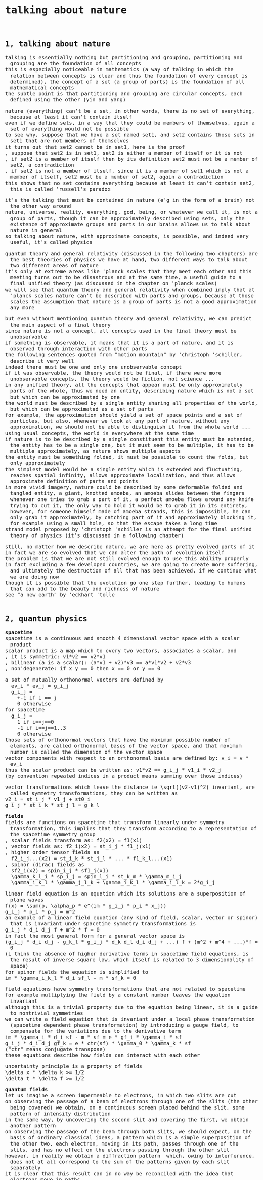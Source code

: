 
<html>
<head>
<meta charset='utf-8'>
<title>talking about nature</title>

<link href='https://fonts.googleapis.com/css?family=Source+Code+Pro' rel='stylesheet'>
<style>
  body {
    padding: 1em;
    margin: 0;
    font-family: 'Source Code Pro', monospace;
    font-size: 1em;
    max-width: 50em;
    white-space: pre-wrap
  }
  div {
    margin-left: 1em;
    text-indent: -1em;
  }
</style>

</head>

<body>
<h1>talking about nature</h1>
<h2>1, talking about nature</h2><div>talking is essentially nothing but partitioning and grouping, partitioning and grouping are the foundation of all concepts</div><div>this is especially noticeable in mathematics (a way of talking in which the relation between concepts is clear and thus the foundation of every concept is determined), the concept of a set (a group of parts) is the foundation of all mathematical concepts</div><div>the subtle point is that partitioning and grouping are circular concepts, each defined using the other (yin and yang)</div><div><p></p></div><div>nature (everything) can't be a set, in other words, there is no set of everything, because at least it can't contain itself</div><div>even if we define sets, in a way that they could be members of themselves, again a set of everything would not be possible</div><div>to see why, suppose that we have a set named set1, and set2 contains those sets in set1 that are not members of themselves</div><div>it turns out that set2 cannot be in set1, here is the proof</div><div>, suppose that set2 is in set1, set2 is either a member of itself or it is not</div><div>, if set2 is a member of itself then by its definition set2 must not be a member of set2, a contradiction</div><div>, if set2 is not a member of itself, since it is a member of set1 which is not a member of itself, set2 must be a member of set2, again a contradiction</div><div>this shows that no set contains everything because at least it can't contain set2, this is called 'russell's paradox</div><div><p></p></div><div>it's the talking that must be contained in nature (e'g in the form of a brain) not the other way around</div><div>nature, universe, reality, everything, god, being, or whatever we call it, is not a group of parts, though it can be approximately described using sets, only the existence of approximate groups and parts in our brains allows us to talk about nature in general</div><div>so talking about nature, with approximate concepts, is possible, and indeed very useful, it's called physics</div><div><p></p></div><div>quantum theory and general relativity (discussed in the following two chapters) are the best theories of physics we have at hand, two different ways to talk about two different areas of nature</div><div>it's only at extreme areas like 'planck scales that they meet each other and this meeting turns out to be disastrous and at the same time, a useful guide to a final unified theory (as discussed in the chapter on 'planck scales)</div><div>we will see that quantum theory and general relativity when combined imply that at 'planck scales nature can't be described with parts and groups, because at those scales the assumption that nature is a group of parts is not a good approximation any more</div><div><p></p></div><div>but even without mentioning quantum theory and general relativity, we can predict the main aspect of a final theory</div><div>since nature is not a concept, all concepts used in the final theory must be unobservable</div><div>if something is observable, it means that it is a part of nature, and it is observed through interaction with other parts</div><div>the following sentences quoted from "motion mountain" by 'christoph 'schiller, describe it very well</div><div>indeed there must be one and only one unobservable concept</div><div>if it was observable, the theory would not be final, if there were more unobservable concepts, the theory would be fiction, not science ...</div><div>in any unified theory, all the concepts that appear must be only approximately parts of the whole, thus we need an entity, describing nature which is not a set but which can be approximated by one</div><div>the world must be described by a single entity sharing all properties of the world, but which can be approximated as a set of parts</div><div>for example, the approximation should yield a set of space points and a set of particles, but also, whenever we look at any part of nature, without any approximation, we should not be able to distinguish it from the whole world ...</div><div>using usual concepts, the world is everywhere at the same time</div><div>if nature is to be described by a single constituent this entity must be extended, the entity has to be a single one, but it must seem to be multiple, it has to be multiple approximately, as nature shows multiple aspects</div><div>the entity must be something folded, it must be possible to count the folds, but only approximately</div><div>the simplest model would be a single entity which is extended and fluctuating, reaches spatial infinity, allows approximate localization, and thus allows approximate definition of parts and points</div><div>in more vivid imagery, nature could be described by some deformable folded and tangled entity, a giant, knotted amoeba, an amoeba slides between the fingers whenever one tries to grab a part of it, a perfect amoeba flows around any knife trying to cut it, the only way to hold it would be to grab it in its entirety, however, for someone himself made of amoeba strands, this is impossible, he can only grab it approximately, by catching part of it and approximately blocking it, for example using a small hole, so that the escape takes a long time</div><div>strand model proposed by 'christoph 'schiller is an attempt for the final unified theory of physics (it's discussed in a following chapter)</div><div><p></p></div><div>still, no matter how we describe nature, we are here as pretty evolved parts of it</div><div>in fact we are so evolved that we can alter the path of evolution itself</div><div>the problem is that we are not still evolved enough to use this ability properly</div><div>in fact excluding a few developed countries, we are going to create more suffering, and ultimately the destruction of all that has been achieved, if we continue what we are doing now</div><div>though it is possible that the evolution go one step further, leading to humans that can add to the beauty and richness of nature</div><div>see "a new earth" by 'eckhart 'tolle</div>
<h2>2, quantum physics</h2><div><b>spacetime</b></div><div>spacetime is a continuous and smooth 4 dimensional vector space with a scalar product</div><div>scalar product is a map which to every two vectors, associates a scalar, and</div><div>, it is symmetric: v1*v2 == v2*v1</div><div>, bilinear (a is a scalar): (a*v1 + v2)*v3 == a*v1*v2 + v2*v3</div><div>, non'degenerate: if x y == 0 then x == 0 or y == 0</div><div><p></p></div><div>a set of mutually orthonormal vectors are defined by</div><div>  ev_i * ev_j = g_i_j</div><div>  g_i_j =</div><div>    +-1 if i == j </div><div>    0 otherwise</div><div>for spacetime</div><div>  g_i_j =</div><div>    1 if i==j==0</div><div>    -1 if i==j==1..3</div><div>    0 otherwise</div><div>those sets of orthonormal vectors that have the maximum possible number of elements, are called orthonormal bases of the vector space, and that maximum number is called the dimension of the vector space</div><div>vector components with respect to an orthonormal basis are defined by: v_i = v * ev_i</div><div>thus the scalar product can be written as: v1*v2 == g_i_j * v1_i * v2_j</div><div>(by convention repeated indices in a product means summing over those indices)</div><div><p></p></div><div>vector transformations which leave the distance ie \sqrt((v2-v1)^2) invariant, are called symmetry transformations, they can be written as</div><div>v2_i = st_i_j * v1_j + st0_i</div><div>g_i_j * st_i_k * st_j_l = g_k_l</div><div><p></p></div><div><b>fields</b></div><div>fields are functions on spacetime that transform linearly under symmetry transformation, this implies that they transform according to a representation of the spacetime symmetry group</div><div>, scalar fields transform as: f2(x2) = f1(x1)</div><div>, vector fields as: f2_i(x2) = st_i_j * f1_j(x1)</div><div>, higher order tensor fields as</div><div>  f2_i_j...(x2) = st_i_k * st_j_l * ... * f1_k_l...(x1)</div><div>, spinor (dirac) fields as</div><div>  sf2_i(x2) = spin_i_j * sf1_j(x1)</div><div>  \gamma_k_l_i * sp_i_j = spin_l_i * st_k_m * \gamma_m_i_j</div><div>  \gamma_i_k_l * \gamma_j_l_k + \gamma_i_k_l * \gamma_i_l_k = 2*g_i_j</div><div><p></p></div><div>linear field equation is an equation which its solutions are a superposition of plane waves</div><div>f(x) = \sum(p, \alpha_p * e^(im * g_i_j * p_i * x_j))</div><div>g_i_j * p_i * p_j = m^2</div><div>an example of a linear field equation (any kind of field, scalar, vector or spinor) that is invariant under spacetime symmetry transformations is</div><div>g_i_j * d_i d_j f + m^2 * f = 0</div><div>in fact the most general form for a general vector space is</div><div>(g_i_j * d_i d_j - g_k_l * g_i_j * d_k d_l d_i d_j + ...) f + (m^2 + m^4 + ...)*f = 0</div><div>(i think the absence of higher derivative terms in spacetime field equations, is the result of inverse square law, which itself is related to 3 dimensionality of space)</div><div>for spinor fields the equation is simplified to</div><div>im * \gamma_i_k_l * d_i sf_l - m * sf_k = 0</div><div><p></p></div><div>field equations have symmetry transformations that are not related to spacetime</div><div>for example multiplying the field by a constant number leaves the equation invariant</div><div>although this is a trivial property due to the equation being linear, it is a guide to nontrivial symmetries</div><div>we can write a field equation that is invariant under a local phase transformation (spacetime dependent phase transformation) by introducing a gauge field, to compensate for the variations due to the derivative term</div><div>im * \gamma_i * d_i sf - m * sf = e * gf_i * \gamma_i * sf</div><div>g_i_j * d_i d_j gf_k = e * ctr(sf) * \gamma_0 * \gamma_k * sf</div><div>("ctr" means conjugate transpose)</div><div>these equations describe how fields can interact with each other</div><div><p></p></div><div>uncertainty principle is a property of fields</div><div>\delta x * \delta k &gt;= 1/2</div><div>\delta t * \delta f &gt;= 1/2</div><div><p></p></div><div><b>quantum fields</b></div><div>let us imagine a screen impermeable to electrons, in which two slits are cut</div><div>on observing the passage of a beam of electrons through one of the slits (the other being covered) we obtain, on a continuous screen placed behind the slit, some pattern of intensity distribution</div><div>in the same way, by uncovering the second slit and covering the first, we obtain another pattern</div><div>on observing the passage of the beam through both slits, we should expect, on the basis of ordinary classical ideas, a pattern which is a simple superposition of the other two, each electron, moving in its path, passes through one of the slits, and has no effect on the electrons passing through the other slit</div><div>however, in reality we obtain a diffraction pattern  which, owing to interference, does not at all correspond to the sum of the patterns given by each slit separately</div><div>it is clear that this result can in no way be reconciled with the idea that electrons move in paths</div><div>experiments like this show that universe is made of discrete but extended entities called quantum fields</div><div>quantum fields must be entirely and instantaneously created or destroyed in discrete units (like particles), even though each unit is generally infinitely extended (unlike a particle)</div><div><p></p></div><div>while the motion of quantum fields in spacetime can be described by a field equation, quantum fields always interacts in discrete units</div><div>thus a field (such as the dirac field) can be considered as the probability amplitude for interaction with another field (such as the electromagnetic field)</div><div>thus the field particle duality makes the measurement (which relies on interactions), a probabilistic process</div><div>the fact that everything even measurement tools have field behaviours, implies that measurement has an intrinsic uncertainty (because of the field's uncertainty mentioned above)</div><div>the discrete entities of a quantum field have no independent dynamical characteristic</div><div>dynamical characteristics of the electron appear only as a result of the measurement itself</div><div>thus the measuring process always affects the quantum field subjected to it, and it is in principle impossible to make its effect arbitrarily small (for a given accuracy of measurement) the more exact the measurement, the stronger the effect exerted by it (because it demands stronger interaction) and only in measurements of very low accuracy, can the effect on the measured object be small</div><div><a href='https://you.uark.edu/ahobson/'>'art 'hobson, there are no particles, there are only fields</a></div><div>"'babis 'anastasiou, quantum field theory"</div><div><a href='http://epx.phys.tohoku.ac.jp/~yhitoshi/particleweb/particle.html'>'hitoshi 'yamamoto, quantum field theory</a></div><div><p></p></div><div><b>strong and weak interactions</b></div><div>in quantum chromodynamics (which describes strong forces) a generalization of the dirac equation is used that have s'u3 internal symmetry (3rd order special unitary group, the set of all 3*3 unitary matrices with unit determinant) instead of the trivial u1 internal symmetry</div><div>this equation implies the interaction between gauge fields themselves</div><div>but since in this approach, there is no rigorous explanation (yet) for confinement, i think it is better to describe strong force as a binding process, due to the internal structures of quantons, not as an interaction like electromagnetism</div><div><p></p></div><div>also i think weak bosons are not new elementary particles, they are just an (extremely short lived) entanglement of other particles</div><div>, w- is an entanglement of an electron and an antineutrino (or higher generations)</div><div>, w+ is an antielectron and a neutrino (or higher generations)</div><div>, and z is a particle and its antiparticle</div><div>weak interaction is nothing but the decay of unstable quantons to stable ones</div><div>and since particle decays are not motions in spacetime, there is no violation of space or time reversal symmetries</div><div>the asymmetry is due to the asymmetry in the internal structure of particles, in other words processes that change the internal structure of particles seem to violate space and time reversal symmetries</div><div>this description is equivalent to conventional one as the broken s'u2 local gauge interaction, with elementary weak bosons, but as we will see in the chapter on strand model it helps us to avoid single stranded knots</div><div>the important point is that the decay of quantons actually shows us that quantons have some kind of internal structure</div><div><p></p></div><div><b>classical physics is inconsistent</b></div><div>it is interesting to see how quantum fields lead to classical particles and fields</div><div>  as approximations</div><div>'asim 'barut "electrodynamics and classical theory of fields and particle"</div><div>the discussion about self energy of point particles at the end of this book is briefly presented below, but the discussion seems unnecessary if we see classical theory of particles and fields, only as an approximation (which can be even inconsistent) of quantum theory (which is consistent and renormalizable, neglecting gravity of course)</div><div><p></p></div><div>interactions of fields and particles, leads to infinite self energy for point particles which its renormalization leads to non causal effects</div><div>each electron is located in a place where there is an infinite force of repulsion against electrons</div><div>we might simply declare that although the force of repulsion on a charged particle from its own field is infinite, it is equally infinite in all directions, so the infinite forces cancel out, leaving no net force on the particle due to its own field, at least if the particle is in uniform motion</div><div>then we can further suppose that the acceleration of a charged particle causes it to bias this singularity as it overtakes its own field, thereby incurring a net force (which can be made finite by mass renormalization), this same disturbance of the field results in radiation, so we can see the expected correlation between radiation and reaction</div><div>however, this approach leads to some highly nonIntuitive conclusions. for one thing, the equation of motion based on this premise seems to imply that, a uniformly accelerating charge does not radiate at all, even more disquieting, we find that the equations of motion for a free charged particle, possess run-away solutions, in which the particle rapidly accelerates toward the speed of light, in effect the particle is surfing on its own field</div><div>there is another way to get rid of infinite self'energy, but it leads to non'causal effects</div><div>we could point out that an electron does not interact with its own field, it interacts only with the fields of other particles</div><div>if we take this approach we must then explain why a charged particle resists changes in its state of motion, more strongly than an uncharged particle of the same inertial mass, the traditional account of accelerated charges tell us that this radiation reaction force applied through the particle's motion supplies the energy that is radiated away in the form of electromagnetic waves</div><div>the origin of this force is usually taken to be the interaction of the particle with its own field, thus if we declare that charged particles do not interact with their own fields, we need a different explanation for radiation reaction</div><div>one wellKnown candidate is the 'wheeler'feynman absorber theory, according to which the excess resistance of a charged particle, to changes in its state of motion is due to advanced waves emanating backwards in time, from an all encompassing array of absorbers in the future, whose waves are excited by the retarded waves emanating forwards in time from the particle</div><div>note that a field is necessarily both absorbed and emitted, if it were not, we would have no experience of it, it is only the emission and absorption events that are observable, not the existence of some entity in transit</div><div><p></p></div><div><b>hints to extended entities</b></div><div>any particle that is smaller than its own compton wavelength must be elementary</div><div>if it were composite, there would be a lighter component inside it, this lighter particle would have a larger compton wavelength than the composite particle, this is impossible, since the size of a composite particle must be larger than the compton wavelength of its components</div><div>however, an elementary particle can have constituents, provided that they are not compact</div><div>the difficulties of compact constituents were described by 'andrei 'sakharov in the 1960s</div><div>if the constituents are extended, the previous argument does not apply, as extended constituents have no localized mass</div><div>as a result, if a flying arrow ('zeno's famous example) is made of extended constituents, it cannot be said to be at a given position at a given time</div><div>  shortening the observation time towards the Planck time, makes an arrow disappear in the cloud that makes up spacetime</div><div><p></p></div><div>in the strand model, elementary particles are (families of) tangles of strands</div><div>in other words, elementary particles are not the basic building blocks of matter, strands are</div><div>if particles could really be elementary, it would be impossible to understand their properties</div><div>in the strand model, particles are not really elementary, but neither are they, in the usual sense, composed, particles are tangles of unobservable strands</div><div>in this way, the strand model retains the useful aspects of the idea of elementary particle, but gets rid of its limitations</div><div>if one wants to think radically, the strand model can be seen as, eliminating the concepts of elementariness and of particle</div><div><p></p></div><div>a model for spin 1/2 is part of physics folklore since almost a century, any belt provides an example, any localized structure with any number of tails attached to it (tails that reach the border of the region of space under consideration) has the same properties as a spin 1/2 particle, the only condition is that the tails themselves are unobservable</div><div>the tail model even has the same problems with highly curved space, as real spin 1/2 particles have</div><div>it is a famous exercise to show that such a model is indeed invariant under 4 'pi rotations, but not under 2 'pi rotations, and that two such particles get entangled when exchanged, but get untangled when exchanged twice, the tail model thus confirms that rotation is partial exchange</div><div>particles can have spin 1/2 provided that they have tails going to the border of space, if the tails do not reach the border, the model does not work</div><div>spin 1/2 thus even seems to require extension</div><div><p></p></div><div>this section was quoted from <a href='http://www.motionmountain.net/'>'christoph 'schiller, motion mountain</a></div>
<h2>3, gravity and curved spacetime</h2><div>gravity has the basic property that all bodies move in it in the same manner, independent of mass, provided the initial conditions are the same</div><div>this property of gravitational fields provides the possibility of establishing an analogy between the motion of a body in a gravitational field, and the motion of a body not located in any external field, but which is considered from the point of view of a noninertial system of reference</div><div>namely, in an inertial reference system, the free motion of all bodies is uniform and rectilinear, and if, say, at the initial time their velocities are the same, they will be the same for all times</div><div>clearly, therefore, if we consider this motion in a given noninertial system then relative to this system all the bodies will move in the same way</div><div>thus the properties of the motion in a noninertial system are the same as those in an inertial system in the presence of a gravitational field</div><div>in other words, a non inertial reference system is equivalent to a certain gravitational field, this is called the principle of equivalence</div><div>however, the fields to which non'inertial reference systems are equivalent are not completely identical with actual gravitational fields, which occur also in inertial frames, for there is a very essential difference with respect to their behavior at infinity</div><div>at infinite distances from the bodies producing the field actual gravitational fields always go to zero</div><div>contrary to this, the fields to which noninertial frames are equivalent, increase without limit at infinity, or, in any event, remain finite in value</div><div>thus, for example, the centrifugal force which appears in a rotating reference system increases without limit as we move away from the axis of rotation</div><div>the field to which a reference system in accelerated linear motion is equivalent is the same  over all space and also at infinity</div><div>the fields to which non inertial systems are equivalent vanish as soon as we transform to an inertial system</div><div>in contrast to this, actual gravitational fields (existing also in an inertial reference frame) cannot be eliminated by any choice of reference system</div><div>this is already clear from what has been said above, concerning the difference in conditions at infinity between actual gravitational fields and fields to which non inertial systems are equivalent</div><div>since the latter do not approach zero at infinity, it is clear that it is impossible by any choice of reference frame to eliminate an actual field, since it vanishes at infinity</div><div>the fundamental property of gravitational fields that all bodies move in them in the same way, remains valid also in relativistic mechanics</div><div>consequently there remains also the analogy between gravitational fields and non inertial reference systems</div><div>upon transforming to any other inertial reference system (i'e under 'lorentz transformation) the interval, retains the same form</div><div>however, if we transform to a nonInertial system of reference, the interval will no longer be a sum of squares of the four coordinate differentials</div><div>thus in a noninertial system of reference the spacetime metric (g_i_j) is symmetric, and is a certain function of spacetime</div><div>the same applies also to actual gravitational fields</div><div>any gravitational field is just a change in the metric of spacetime, as in nonrelativistic mechanics, there is a fundamental difference between actual gravitational fields and fields to which non inertial reference systems are equivalent</div><div>upon transforming to a non inertial reference system, the metric is obtained from the 'lorentzian one by a simple transformation of coordinates, and can be reduced over all space to their lorentzian values, by the inverse coordinate transformation</div><div>that such forms for g_i_j are very special is clear from the fact that it is impossible by a mere transformation of the four coordinates to bring the ten quantities g_i_j to a pre'assigned form</div><div>an actual gravitational field cannot be eliminated by any transformation of coordinates</div><div>In other words, in the presence of a gravitational field spacetime is such that the quantities g_i_j determining its metric cannot, by any coordinate transformation, be brought to their lorentzian values over all space, such a spacetime is said to be curved, in contrast to flat spacetime  where such a reduction is possible</div><div>by an appropriate choice of coordinates, we can, however, bring the quantities g_i_j to lorentzian form at any individual point of the non'lorentzian spacetime, such a coordinate system is said to be lorentzian for the given point</div><div>a simple argument shows pictorially that space will become nonEuclidean when we change to a non'inertial system of reference</div><div>let us consider two reference frames, of which one (k1) is inertial, while the other (k2) rotates uniformly with respect to k1 around their common z axis</div><div>a circle in the x1'y1 plane of the k1 system (with its center at the origin) can also be regarded as a circle in the x2'y2 plane of the k2 system</div><div>measuring the length of the circle and its diameter with a yardstick in the k1 system, we obtain values whose ratio is equal to 'pi, in accordance with the euclidean character of the geometry in the inertial reference system</div><div>now let the measurement be carried out with a yardstick at rest relative to k2</div><div>observing this process from the k1 system, we find that the yardstick laid along the circumference suffers a 'lorentz contraction, whereas the yardstick placed radially is not changed</div><div>it is therefore clear that the ratio of the circumference to the diameter, obtained from such a measurement, will be greater than 'pi </div><div>in the general case of an arbitrary, varying gravitational field, the metric of space is not only non'euclidean, but also varies with the time</div><div>as a result, the relative position of test bodies introduced into the field, cannot remain unchanged in any coordinate system</div><div>thus if the particles are placed around the circumference of a circle and along a diameter, since the ratio of the circumference to the diameter is not equal to and changes with time, it is clear that if the separations of the particles along the diameter remain unchanged, the separations around the circumference must change, and conversely</div><div>thus in the general theory of relativity it is impossible in general, to have a system of bodies which are fixed relative to one another</div><div>this result essentially changes the very concept of a system of reference, in the general theory of relativity, as compared to its meaning in the special theory</div><div>in the latter we meant by a reference system a set of bodies at rest relative to one another</div><div>  in unchanging relative positions</div><div>such systems of bodies do not exist in the presence of a variable gravitational field, and for the exact determination of the position of a particle in space we must, strictly speaking, have an infinite number of bodies which fill all the space, like some sort of medium</div><div>such a system of bodies with arbitrarily running clocks fixed on them, constitutes a reference system in the general theory of relativity</div><div>in connection with the arbitrariness of the choice of a reference system, the laws of nature must be written in the general theory of relativity, in a form which is appropriate to any fourDimensional system of coordinates (or, as one says, in covariant form)</div><div>this, of course, does not imply the physical equivalence of all these reference systems (like the physical equivalence of all inertial reference systems in the special theory)</div><div>on the contrary, the specific appearances of physical phenomena, including the properties of the motion of bodies, become different in all systems of reference</div><div><p></p></div><div>if an observer is under the influence of electromagnetic forces, he can perform an experiment which makes him aware of the presence of the force, because bodies with different charges have different accelerations in the field, thus the observer can observe an acceleration for particles with charges less or greater than its own</div><div>but this is not true in the case of gravity, because gravitational charge is the mass itself</div><div>this is called equivalence of free fall and inertial motion, or equivalence of the mass (inertial mass) and gravitational charge (gravitational mass), or equivalence of gravitation and accelerated reference</div><div>in addition according to special relativity, energy is equivalent to (inertial) mass, so light have to lose energy when it rises in a gravitational field, since otherwise it can be turned into (inertial which then is equal to gravitational) mass, and through falling, gain an extra energy, leading to creation of energy from nothing</div><div>thus rising light is gravitationally redshifted, this shows that gravitation acts like local spacetime transformations, and it implies the curvature of spacetime</div><div>thus spacetime is not just a background for the motion of matter (massive bodies), but is itself influenced (curved) by it</div><div>for a spacetime with a local 'lorentz symmetry there is a maximum curvature which can be reached when a body's mass fits inside the so called 'schwarzschild radius (2*g*m/c^2), this is called a black hole</div>
<h2>4, 'planck scales</h2><div>at extremely small scales of spacetime, called 'planck scales, the momenergy of quantum particles can be so high that black holes appear</div><div>therefore at 'planck scales, nature is not observable, spacetime is indistinguishable from particles and fields, they must be described by the same (unobservable) thing</div><div>the rest of this section is quoted from "motion mountain" by 'christoph 'schiller</div><div><p></p></div><div>general relativity and quantum theory contradict each other, in practice however, this happens only at 'planck scales</div><div>the reason for the contradiction is the insistence on a circular definition of space and particles, only the circular definition allows us to define points and point particles</div><div>in order to solve the contradictions and to understand nature at 'planck scales, we must introduce common constituents for space and particles</div><div><p></p></div><div>elements and sets must be abandoned</div><div>note that this radical conclusion is deduced from only two statements</div><div>, the necessity of using quantum theory whenever the dimensions are of the order of the Compton wavelength</div><div>, and of using general relativity whenever the dimensions are of the order of the Schwarzschild radius</div><div>together, they mean that no precise description of nature can contain elements and sets</div><div>the difficulties in complying with this result explain why the unification of the two theories has not so far been successful</div><div>not only does unification require that we stop using space, time and mass for the description of nature, it also requires that all distinctions, of any kind, should be only approximate, but all physicists have been educated on the basis of exactly the opposite creed</div><div><p></p></div><div>whenever we combine general relativity and quantum theory, the universe teaches us that it is not a set of parts</div><div>for this reason, any sentence or expression containing the term "universe", is probably meaningless, whenever complete precision is required</div><div>we also learned that a description of nature without sets, solves the contradictions between general relativity and quantum theory</div><div>we also found, again, that despite the contradictions between quantum theory and general relativity, the 'planck limits (c, \hbar and c^4/4*'g) remain valid</div><div>we then found an intriguing relation between 'planck scales and cosmological scales, they seem to pose the same challenges to their description, there is a tight relation between large and small scales in nature, there seems to be little difference (if any at all) between the universe and nothing</div><div><p></p></div><div>combining quantum theory and general relativity leads us to several important results</div><div>  on the description of nature, the constituents of vacuum and particles cannot be points</div><div>there is no conceivable way to prove that points exist, as the smallest measurable distance in nature is the 'planck length</div><div>vacuum and particles mix at 'planck scales, as there is no conceivable way to distinguish</div><div>  whether a 'planck sized region is part of a particle or of empty space</div><div>matter, radiation and vacuum cannot be distinguished at 'planck scales, they are made of common constituents</div><div>particles, vacuum and continuous space do not exist at 'planck scales, they disappear in a yet unclear 'planck scale mixture</div><div><p></p></div><div>distinguishing between two entities requires different measurement results, for example, different positions, masses or sizes</div><div>whatever quantity we choose, at 'planck energy the distinction becomes impossible, only at everyday energies is it approximately possible</div><div><p></p></div><div>whatever observable is chosen, at the 'planck energy the distinction becomes impossible, because of the large measurement errors</div><div><p></p></div><div>vacuum and particles must not differ at 'planck scales, because of limits of measurement precision</div><div>vacuum and particles therefore must be described by common fundamental constituents</div><div><p></p></div><div>we need a description of nature that allows us to state that at 'planck energy nothing can be distinguished from anything else</div><div>for example, it must be impossible to distinguish particles from each other, or from the vacuum</div><div>there is only one solution, everything (or at least, what we call "everything" in everyday life) must be made of the same single constituent, all particles are made of one "piece", every point in space, every event, every particle and every instant of time must be made of the same single constituent</div><div><p></p></div><div>if we exclude gauge interactions, we can summarize the rest of physics in a few limit statements</div><div>, the speed limit is equivalent to special relativity</div><div>, the force limit to general relativity</div><div>, the action limit to quantum theory</div><div>, the entropy limit to thermodynamics</div><div>, the distance limit to cosmology</div><div>these limits are observer invariant</div><div>the invariant limits imply that in nature every physical observable is bound on one end by the corresponding (corrected) 'planck unit, and on the other end by a cosmological limit</div><div>the existence of lower and upper limit values to all observables implies that measurement precision is limited</div><div>as a consequence, matter and vacuum are indistinguishable, the description of spacetime as a continuous manifold is not correct, and nature can be described by sets only approximately</div><div>a natural way to avoid the use of sets is a description of empty space, radiation and matter</div><div>  as being made of common constituents</div><div><p></p></div><div>in order to reproduce three dimensional space, 'planck units, spin, and black hole entropy</div><div>  the fundamental constituents must be extended</div><div><p></p></div><div>twentieth century physics deduced several invariant properties of motion, these invariants, such as the speed of light or the quantum of action are called 'planck units</div><div>the invariant 'planck units allow motion to be measured</div><div>above all, these invariants are also found to be limit values valid for every example of motion</div><div>combining quantum theory and general relativity, we discover that at the 'planck limits the universe, space and particles are not described by points</div><div>we find that as long as we use points to describe particles and space, and as long as we use sets and elements to describe nature, a unified description of motion is impossible</div><div>the combination of quantum theory and general relativity teaches us that space and particles have common constituents</div><div>by exploring black holes, spin, and the limits of quantum theory and gravity we discover that the common constituents of space and particles are fluctuating, extended, without ends, and one'dimensional, the common constituents of space and particles are fluctuating strands</div><div>we discover that we cannot think or talk without continuity, we need a background to describe nature</div><div>we conclude that to talk about motion, we have to combine continuity and non'continuity in an appropriate way, this is achieved by imagining that fluctuating strands move in a continuous three dimensional background</div>
<h2>5, strand model</h2><div><a href='http://motionmountain.com/research.html'>strand model</a></div><div>(i think knots must be avoided, because to have knots made of one strand, and also to describe their motion, either we need the end of the strand, or we need the strand to be penetrable both lead to serious problems)</div><div>vacuum is a web of straight strands</div><div>any deformation in a strand transfers to the neighboring strands with the speed of light</div><div>it takes an average time equal to 'planck time, and average distance of strands is equal to 'planck length, the corresponding action is equal to 'planck action, so the average speed of a simple curve on a strand (called a photon) is the speed of light</div><div>tangled deformations (made of two or three strands) move with a constant velocity (on average) less than the speed of light, they can change their (average) velocity by emitting photons</div><div>tangles are not necessarily between adjacent strands, they can be between distant strands, tangles (as well as photons) are not necessarily localizable, they get localized when they interact with baths</div><div>some tangles are unstable and decay to stable ones</div><div>a tangle can be untangled with a mirror tangle and produce high frequency photons</div><div>mass is the amount of inter'tangledness, and thus it determines the inertial difficulty to move the tangle, as well as the curvature of nearby vacuum strands</div><div><p></p></div><div>for lack of a better name, i call it the "tao", it flows through all things, inside and outside, and returns to the origin of all things (from "tao te ching")</div></body></html>
